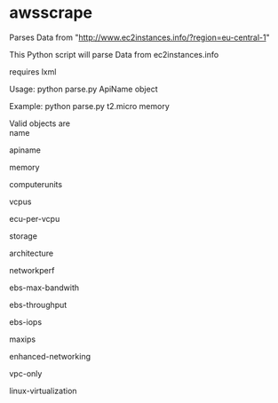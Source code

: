 # awsscrape
Parses Data from  "http://www.ec2instances.info/?region=eu-central-1"

This Python script will parse Data from ec2instances.info 

requires lxml 

Usage: python parse.py ApiName object

Example: python parse.py t2.micro memory 


Valid objects are  
name  

apiname 

memory 

computerunits 

vcpus 

ecu-per-vcpu 

storage 

architecture 

networkperf 

ebs-max-bandwith  

ebs-throughput 

ebs-iops 

maxips 

enhanced-networking 

vpc-only 

linux-virtualization 



